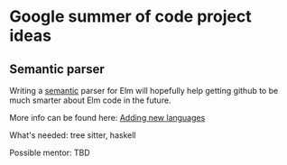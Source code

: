 # Google summer of code project ideas

## Semantic parser
Writing a [semantic](https://github.com/github/semantic) parser for Elm will hopefully help getting github to be much smarter about Elm code in the future.

More info can be found here: [Adding new languages](https://github.com/github/semantic/blob/master/docs/adding-new-languages.md)

What's needed: tree sitter, haskell

Possible mentor: TBD
